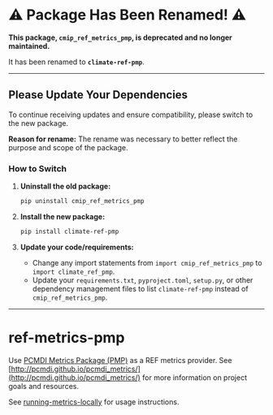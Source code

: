 # ⚠️ Package Has Been Renamed! ⚠️

**This package, `cmip_ref_metrics_pmp`, is deprecated and no longer maintained.**

It has been renamed to **`climate-ref-pmp`**.

---

## Please Update Your Dependencies

To continue receiving updates and ensure compatibility, please switch to the new package.

**Reason for rename:**
The rename was necessary to better reflect the purpose and scope of the package.

### How to Switch

1.  **Uninstall the old package:**
    ```bash
    pip uninstall cmip_ref_metrics_pmp
    ```

2.  **Install the new package:**
    ```bash
    pip install climate-ref-pmp
    ```

3.  **Update your code/requirements:**
    *   Change any import statements from `import cmip_ref_metrics_pmp` to `import climate_ref_pmp`.
    *   Update your `requirements.txt`, `pyproject.toml`, `setup.py`, or other dependency management files to list `climate-ref-pmp` instead of `cmip_ref_metrics_pmp`.

---


# ref-metrics-pmp

Use [PCMDI Metrics Package (PMP)](https://github.com/PCMDI/pcmdi_metrics) as a REF metrics provider. See [http://pcmdi.github.io/pcmdi_metrics/](http://pcmdi.github.io/pcmdi_metrics/) for more information on project goals and resources.

See [running-metrics-locally](https://cmip-ref.readthedocs.io/en/latest/how-to-guides/running-metrics-locally/) for usage instructions.
